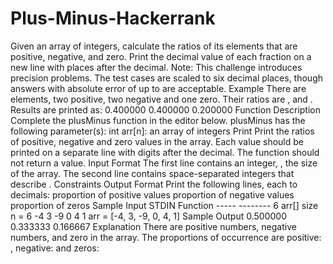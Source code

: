 # Plus-Minus-Hackerrank
Given an array of integers, calculate the ratios of its elements that are positive, negative, and zero. Print the decimal value of each fraction on a new line with  places after the decimal.  Note: This challenge introduces precision problems. The test cases are scaled to six decimal places, though answers with absolute error of up to  are acceptable.  Example  There are  elements, two positive, two negative and one zero. Their ratios are ,  and . Results are printed as:  0.400000 0.400000 0.200000 Function Description  Complete the plusMinus function in the editor below.  plusMinus has the following parameter(s):  int arr[n]: an array of integers Print Print the ratios of positive, negative and zero values in the array. Each value should be printed on a separate line with  digits after the decimal. The function should not return a value.  Input Format  The first line contains an integer, , the size of the array. The second line contains  space-separated integers that describe .  Constraints    Output Format  Print the following  lines, each to  decimals:  proportion of positive values proportion of negative values proportion of zeros Sample Input  STDIN           Function -----           -------- 6               arr[] size n = 6 -4 3 -9 0 4 1   arr = [-4, 3, -9, 0, 4, 1] Sample Output  0.500000 0.333333 0.166667 Explanation  There are  positive numbers,  negative numbers, and  zero in the array. The proportions of occurrence are positive: , negative:  and zeros: 
